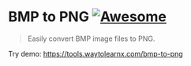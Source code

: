 # BMP to PNG [![Awesome](https://cdn.rawgit.com/sindresorhus/awesome/d7305f38d29fed78fa85652e3a63e154dd8e8829/media/badge.svg)](https://github.com/sindresorhus/awesome)

>Easily convert BMP image files to PNG.

Try demo: https://tools.waytolearnx.com/bmp-to-png
